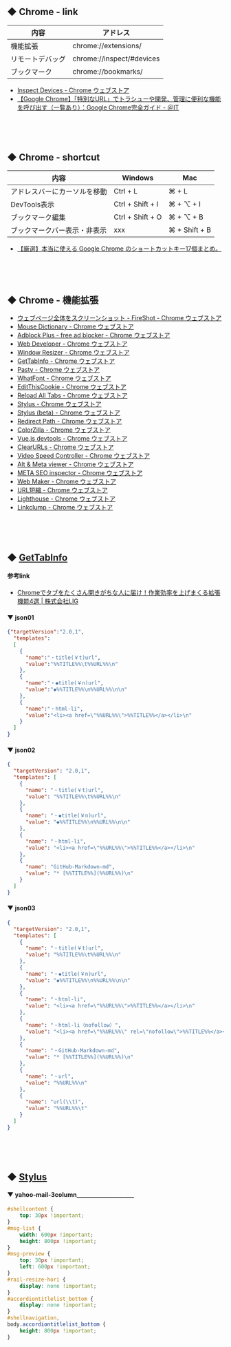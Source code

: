 
## ◆ Chrome - link
<table>
<thead>
<tr><th>内容</th><th>アドレス</th></tr>
</thead>
<tbody>
<tr><td>機能拡張</td><td>chrome://extensions/</td></tr>
<tr><td>リモートデバッグ</td><td>chrome://inspect/#devices</td></tr>
<tr><td>ブックマーク</td><td>chrome://bookmarks/</td></tr>
</tbody>
</table>

* [Inspect Devices - Chrome ウェブストア](https://chrome.google.com/webstore/detail/inspect-devices/pjpobmgdbnbegggcdgbljfgplleejmkb/)
* [【Google Chrome】「特別なURL」でトラシューや開発、管理に便利な機能を呼び出す（一覧あり）：Google Chrome完全ガイド - ＠IT](https://www.atmarkit.co.jp/ait/articles/1611/21/news027.html)

<br><br><br>


## ◆ Chrome - shortcut
<table>
<thead>
<tr><th>内容</th><th>Windows</th><th>Mac</th></tr>
</thead>
<tbody>
<tr><td>アドレスバーにカーソルを移動</td><td>Ctrl + L</td><td>⌘ + L</td></tr>
<tr><td>DevTools表示</td><td>Ctrl + Shift + I</td><td>⌘ + ⌥ + I</td></tr>
<tr><td>ブックマーク編集</td><td>Ctrl + Shift + O</td><td>⌘ + ⌥ + B</td></tr>
<tr><td>ブックマークバー表示・非表示</td><td>xxx</td><td>⌘ + Shift + B</td></tr>
</tbody>
</table>

* [【厳選】本当に使える Google Chrome のショートカットキー17個まとめ。](https://wayohoo.com/google-chrome/tips/useful-shortcut-key-list.html)

<br><br><br>





## ◆ Chrome - 機能拡張
* [ウェブページ全体をスクリーンショット - FireShot - Chrome ウェブストア](https://chrome.google.com/webstore/detail/take-webpage-screenshots/mcbpblocgmgfnpjjppndjkmgjaogfceg)
* [Mouse Dictionary - Chrome ウェブストア](https://chrome.google.com/webstore/detail/mouse-dictionary/dnclbikcihnpjohihfcmmldgkjnebgnj)
* [Adblock Plus - free ad blocker - Chrome ウェブストア](https://chrome.google.com/webstore/detail/adblock-plus-free-ad-bloc/cfhdojbkjhnklbpkdaibdccddilifddb)
* [Web Developer - Chrome ウェブストア](https://chrome.google.com/webstore/detail/web-developer/bfbameneiokkgbdmiekhjnmfkcnldhhm)
* [Window Resizer - Chrome ウェブストア](https://chrome.google.com/webstore/detail/window-resizer/kkelicaakdanhinjdeammmilcgefonfh)
* [GetTabInfo - Chrome ウェブストア](https://chrome.google.com/webstore/detail/gettabinfo/iadhcoaabobddcebhmheikmbcjcigjhc)
* [Pasty - Chrome ウェブストア](https://chrome.google.com/webstore/detail/pasty/hdjihnnclpjhfdbbinmgoiehhoehhlgf)
* [WhatFont - Chrome ウェブストア](https://chrome.google.com/webstore/detail/whatfont/jabopobgcpjmedljpbcaablpmlmfcogm)
* [EditThisCookie - Chrome ウェブストア](https://chrome.google.com/webstore/detail/editthiscookie/fngmhnnpilhplaeedifhccceomclgfbg)
* [Reload All Tabs - Chrome ウェブストア](https://chrome.google.com/webstore/detail/reload-all-tabs/lgpdljdpanfecnpindkbnikegohoobci)
* [Stylus - Chrome ウェブストア](https://chrome.google.com/webstore/detail/stylus/clngdbkpkpeebahjckkjfobafhncgmne)
* [Stylus (beta) - Chrome ウェブストア](https://chrome.google.com/webstore/detail/stylus-beta/apmmpaebfobifelkijhaljbmpcgbjbdo)
* [Redirect Path - Chrome ウェブストア](https://chrome.google.com/webstore/detail/redirect-path/aomidfkchockcldhbkggjokdkkebmdll)
* [ColorZilla - Chrome ウェブストア](https://chrome.google.com/webstore/detail/colorzilla/bhlhnicpbhignbdhedgjhgdocnmhomnp)
* [Vue.js devtools - Chrome ウェブストア](https://chrome.google.com/webstore/detail/vuejs-devtools/nhdogjmejiglipccpnnnanhbledajbpd)
* [ClearURLs - Chrome ウェブストア](https://chrome.google.com/webstore/detail/clearurls/lckanjgmijmafbedllaakclkaicjfmnk)
* [Video Speed Controller - Chrome ウェブストア](https://chrome.google.com/webstore/detail/video-speed-controller/nffaoalbilbmmfgbnbgppjihopabppdk)
* [Alt & Meta viewer - Chrome ウェブストア](https://chrome.google.com/webstore/detail/alt-meta-viewer/jjcjblcbnjhgjlnclhficglfjedhpjhl)
* [META SEO inspector - Chrome ウェブストア](https://chrome.google.com/webstore/detail/meta-seo-inspector/ibkclpciafdglkjkcibmohobjkcfkaef)
* [Web Maker - Chrome ウェブストア](https://chrome.google.com/webstore/detail/web-maker/lkfkkhfhhdkiemehlpkgjeojomhpccnh)
* [URL短縮 - Chrome ウェブストア](https://chrome.google.com/webstore/detail/url-shortener/lficfkhdmdhjejgdnifkgmgdgnbmdhbb)
* [Lighthouse - Chrome ウェブストア](https://chrome.google.com/webstore/detail/lighthouse/blipmdconlkpinefehnmjammfjpmpbjk)
* [Linkclump - Chrome ウェブストア](https://chrome.google.com/webstore/detail/linkclump/lfpjkncokllnfokkgpkobnkbkmelfefj)

<br><br><br>






## ◆ [GetTabInfo](https://chrome.google.com/webstore/detail/gettabinfo/iadhcoaabobddcebhmheikmbcjcigjhc)

#### 参考link
* [Chromeでタブをたくさん開きがちな人に届け！作業効率を上げまくる拡張機能4選 | 株式会社LIG](https://liginc.co.jp/485496)


#### ▼ json01
```json
{"targetVersion":"2.0,1",
  "templates":
  [
    {
      "name":"・title(￥t)url",
      "value":"%%TITLE%%\t%%URL%%\n"
    },
    {
      "name":"・◆title(￥n)url",
      "value":"◆%%TITLE%%\n%%URL%%\n\n"
    },
    {
      "name":"・html-li",
      "value":"<li><a href=\"%%URL%%\">%%TITLE%%</a></li>\n"
    }
  ]
}
```

#### ▼ json02
```json
{
  "targetVersion": "2.0,1",
  "templates": [
    {
      "name": "・title(￥t)url",
      "value": "%%TITLE%%\t%%URL%%\n"
    },
    {
      "name": "・◆title(￥n)url",
      "value": "◆%%TITLE%%\n%%URL%%\n\n"
    },
    {
      "name": "・html-li",
      "value": "<li><a href=\"%%URL%%\">%%TITLE%%</a></li>\n"
    },
    {
      "name": "GitHub-Markdown-md",
      "value": "* [%%TITLE%%](%%URL%%)\n"
    }
  ]
}
```

#### ▼ json03
```json
{
  "targetVersion": "2.0,1",
  "templates": [
    {
      "name": "・title(￥t)url",
      "value": "%%TITLE%%\t%%URL%%\n"
    },
    {
      "name": "・◆title(￥n)url",
      "value": "◆%%TITLE%%\n%%URL%%\n\n"
    },
    {
      "name": "・html-li",
      "value": "<li><a href=\"%%URL%%\">%%TITLE%%</a></li>\n"
    },
    {
      "name": "・html-li（nofollow）",
      "value": "<li><a href=\"%%URL%%\" rel=\"nofollow\">%%TITLE%%</a></li>\n"
    },
    {
      "name": "・GitHub-Markdown-md",
      "value": "* [%%TITLE%%](%%URL%%)\n"
    },
    {
      "name": "・url",
      "value": "%%URL%%\n"
    },
    {
      "name": "url(\\t)",
      "value": "%%URL%%\t"
    }
  ]
}
```

<br><br><br>


## ◆ [Stylus](https://chrome.google.com/webstore/detail/stylus/clngdbkpkpeebahjckkjfobafhncgmne/related?hl=ja)

#### ▼ yahoo-mail-3column____________________
```css
#shellcontent {
    top: 30px !important;
}
#msg-list {
    width: 600px !important;
    height: 800px !important;
}
#msg-preview {
    top: 30px !important;
    left: 600px !important;
}
#rail-resize-hori {
    display: none !important;
}
#accordiontitlelist_bottom {
    display: none !important;
}
#shellnavigation,
body.accordiontitlelist_bottom {
    height: 800px !important;
}
```
